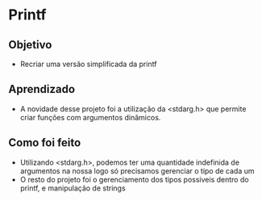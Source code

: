 # Printf
## Objetivo
- Recriar uma versão simplificada da printf
## Aprendizado
- A novidade desse projeto foi a utilização da <stdarg.h> que permite criar funções com argumentos dinâmicos.  
## Como foi feito
- Utilizando <stdarg.h>, podemos ter uma quantidade indefinida de argumentos na nossa  logo só precisamos gerenciar o tipo de cada um
- O resto do projeto foi o gerenciamento dos tipos possiveis dentro do printf, e manipulação de strings
